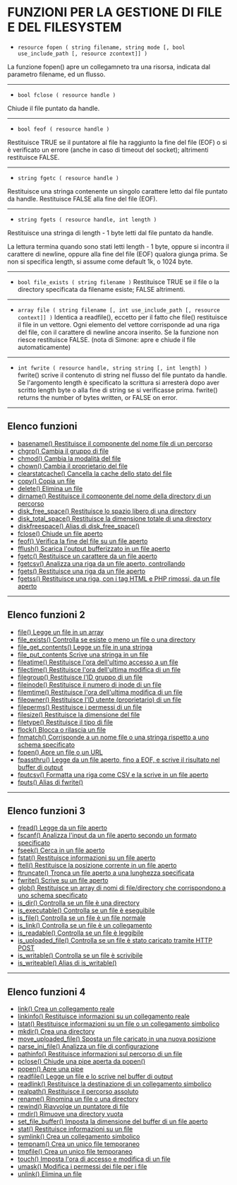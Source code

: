 # FUNZIONI PER LA GESTIONE DI FILE E DEL FILESYSTEM

* `resource fopen ( string filename, string mode [, bool use_include_path [, resource zcontext]] )`

La funzione fopen() apre un collegamneto tra una risorsa, indicata dal parametro filename, ed un
flusso.

---

* `bool fclose ( resource handle )`

Chiude il file puntato da handle.

---

* `bool feof ( resource handle )`

Restituisce TRUE se il puntatore al file ha raggiunto la fine del file (EOF) o si è verificato un errore
(anche in caso di timeout del socket); altrimenti restituisce FALSE.

---

* `string fgetc ( resource handle )`

Restituisce una stringa contenente un singolo carattere letto dal file puntato da handle. Restituisce
FALSE alla fine del file (EOF).

---

* `string fgets ( resource handle, int length )`

Restituisce una stringa di length - 1 byte letti dal file puntato da handle. 

La lettura termina quando
sono stati letti length - 1 byte, oppure si incontra il carattere di newline, oppure alla fine del file (EOF) qualora giunga prima. 
Se non si specifica length, si assume come default 1k, o 1024 byte.

---

* `bool file_exists ( string filename )`
Restituisce TRUE se il file o la directory specificata da filename esiste; FALSE altrimenti.

---

* `array file ( string filename [, int use_include_path [, resource context]] )`
Identica a readfile(), eccetto per il fatto che file() restituisce il file in un vettore. Ogni elemento del
vettore corrisponde ad una riga del file, con il carattere di newline ancora inserito. Se la funzione
non riesce restituisce FALSE. (nota di Simone: apre e chiude il file automaticamente)

---

* `int fwrite ( resource handle, string string [, int length] )`
fwrite() scrive il contenuto di string nel flusso del file puntato da handle. Se l'argomento length è
specificato la scrittura si arresterà dopo aver scritto length byte o alla fine di string se si verificasse
prima. fwrite() returns the number of bytes written, or FALSE on error.


---

## Elenco funzioni

* [basename() Restituisce il componente del nome file di un percorso](http://php.net/manual/en/function.basename.php)
* [chgrp() Cambia il gruppo di file](http://php.net/manual/en/function.chgrp.php)
* [chmod() Cambia la modalità del file](http://php.net/manual/en/function.chmod.php)
* [chown() Cambia il proprietario del file](http://php.net/manual/en/function.chown.php)
* [clearstatcache() Cancella la cache dello stato del file](http://php.net/manual/en/function.clearstatcache.php)
* [copy() Copia un file](http://php.net/manual/en/function.copy.php)
* [delete() Elimina un file](http://php.net/manual/en/function.delete.php)
* [dirname() Restituisce il componente del nome della directory di un percorso](http://php.net/manual/en/function.dirname.php)
* [disk_free_space() Restituisce lo spazio libero di una directory](http://php.net/manual/en/function.disk-free-space.php)
* [disk_total_space() Restituisce la dimensione totale di una directory](http://php.net/manual/en/function.disk-total-space.php)
* [diskfreespace() Alias di disk_free_space()](http://php.net/manual/en/function.disk-free-space.php)
* [fclose() Chiude un file aperto](http://php.net/manual/en/function.fclose.php)
* [feof() Verifica la fine del file su un file aperto](http://php.net/manual/en/function.feof.php)
* [fflush() Scarica l'output bufferizzato in un file aperto](http://php.net/manual/en/function.fflush.php)
* [fgetc() Restituisce un carattere da un file aperto](http://php.net/manual/en/function.fgetc.php)
* [fgetcsv() Analizza una riga da un file aperto, controllando](http://php.net/manual/en/function.fgetcsv.php)
* [fgets() Restituisce una riga da un file aperto](http://php.net/manual/en/function.fgets.php)
* [fgetss() Restituisce una riga, con i tag HTML e PHP rimossi, da un file aperto](http://php.net/manual/en/function.fgetss.php)

---

## Elenco funzioni 2

* [file() Legge un file in un array](http://php.net/manual/en/function.file.php)
* [file_exists() Controlla se esiste o meno un file o una directory](http://php.net/manual/en/function.file-exists.php)
* [file_get_contents() Legge un file in una stringa](http://php.net/manual/en/function.file-get-contents.php)
* [file_put_contents Scrive una stringa in un file](http://php.net/manual/en/function.file-put-contents.php)
* [fileatime() Restituisce l'ora dell'ultimo accesso a un file](http://php.net/manual/en/function.fileatime.php)
* [filectime() Restituisce l'ora dell'ultima modifica di un file](http://php.net/manual/en/function.filectime.php)
* [filegroup() Restituisce l'ID gruppo di un file](http://php.net/manual/en/function.filegroup.php)
* [fileinode() Restituisce il numero di inode di un file](http://php.net/manual/en/function.fileinode.php)
* [filemtime() Restituisce l'ora dell'ultima modifica di un file](http://php.net/manual/en/function.filemtime.php)
* [fileowner() Restituisce l'ID utente (proprietario) di un file](http://php.net/manual/en/function.fileowner.php)
* [fileperms() Restituisce i permessi di un file](http://php.net/manual/en/function.fileperms.php)
* [filesize() Restituisce la dimensione del file](http://php.net/manual/en/function.filesize.php)
* [filetype() Restituisce il tipo di file](http://php.net/manual/en/function.filetype.php)
* [flock() Blocca o rilascia un file](http://php.net/manual/en/function.flock.php)
* [fnmatch() Corrisponde a un nome file o una stringa rispetto a uno schema specificato](http://php.net/manual/en/function.fnmatch.php)
* [fopen() Apre un file o un URL](http://php.net/manual/en/function.fopen.php)
* [fpassthru() Legge da un file aperto, fino a EOF, e scrive il risultato nel buffer di output](http://php.net/manual/en/function.fpassthru.php)
* [fputcsv() Formatta una riga come CSV e la scrive in un file aperto](http://php.net/manual/en/function.fputcsv.php)
* [fputs() Alias di fwrite()](http://php.net/manual/en/function.fwrite.php)

---

## Elenco funzioni 3

* [fread() Legge da un file aperto](http://php.net/manual/en/function.fread.php)
* [fscanf() Analizza l'input da un file aperto secondo un formato specificato](http://php.net/manual/en/function.fscanf.php)
* [fseek() Cerca in un file aperto](http://php.net/manual/en/function.fseek.php)
* [fstat() Restituisce informazioni su un file aperto](http://php.net/manual/en/function.fstat.php)
* [ftell() Restituisce la posizione corrente in un file aperto](http://php.net/manual/en/function.ftell.php)
* [ftruncate() Tronca un file aperto a una lunghezza specificata](http://php.net/manual/en/function.ftruncate.php)
* [fwrite() Scrive su un file aperto](http://php.net/manual/en/function.fwrite.php)
* [glob() Restituisce un array di nomi di file/directory che corrispondono a uno schema specificato](http://php.net/manual/en/function.glob.php)
* [is_dir() Controlla se un file è una directory](http://php.net/manual/en/function.is-dir.php)
* [is_executable() Controlla se un file è eseguibile](http://php.net/manual/en/function.is-executable.php)
* [is_file() Controlla se un file è un file normale](http://php.net/manual/en/function.is-file.php)
* [is_link() Controlla se un file è un collegamento](http://php.net/manual/en/function.is-link.php)
* [is_readable() Controlla se un file è leggibile](http://php.net/manual/en/function.is-readable.php)
* [is_uploaded_file() Controlla se un file è stato caricato tramite HTTP POST](http://php.net/manual/en/function.is-uploaded-file.php)
* [is_writable() Controlla se un file è scrivibile](http://php.net/manual/en/function.is-writable.php)
* [is_writeable() Alias di is_writable()](http://php.net/manual/en/function.is-writable.php)

---

## Elenco funzioni 4

* [link() Crea un collegamento reale](http://php.net/manual/en/function.link.php)
* [linkinfo() Restituisce informazioni su un collegamento reale](http://php.net/manual/en/function.linkinfo.php)
* [lstat() Restituisce informazioni su un file o un collegamento simbolico](http://php.net/manual/en/function.lstat.php)
* [mkdir() Crea una directory](http://php.net/manual/en/function.mkdir.php)
* [move_uploaded_file() Sposta un file caricato in una nuova posizione](http://php.net/manual/en/function.move-uploaded-file.php)
* [parse_ini_file() Analizza un file di configurazione](http://php.net/manual/en/function.parse-ini-file.php)
* [pathinfo() Restituisce informazioni sul percorso di un file](http://php.net/manual/en/function.pathinfo.php)
* [pclose() Chiude una pipe aperta da popen()](http://php.net/manual/en/function.popen.php)
* [popen() Apre una pipe](http://php.net/manual/en/function.popen.php)
* [readfile() Legge un file e lo scrive nel buffer di output](http://php.net/manual/en/function.readfile.php)
* [readlink() Restituisce la destinazione di un collegamento simbolico](http://php.net/manual/en/function.readlink.php)
* [realpath() Restituisce il percorso assoluto](http://php.net/manual/en/function.realpath.php)
* [rename() Rinomina un file o una directory](http://php.net/manual/en/function.rename.php)
* [rewind() Riavvolge un puntatore di file](http://php.net/manual/en/function.rewind.php)
* [rmdir() Rimuove una directory vuota](http://php.net/manual/en/function.rmdir.php)
* [set_file_buffer() Imposta la dimensione del buffer di un file aperto](http://php.net/manual/en/function.set-file-buffer.php)
* [stat() Restituisce informazioni su un file](http://php.net/manual/en/function.stat.php)
* [symlink() Crea un collegamento simbolico](http://php.net/manual/en/function.symlink.php)
* [tempnam() Crea un unico file temporaneo](http://php.net/manual/en/function.tempnam.php)
* [tmpfile() Crea un unico file temporaneo](http://php.net/manual/en/function.tmpfile.php)
* [touch() Imposta l'ora di accesso e modifica di un file](http://php.net/manual/en/function.touch.php)
* [umask() Modifica i permessi dei file per i file](http://php.net/manual/en/function.umask.php)
* [unlink() Elimina un file](http://php.net/manual/en/function.unlink.php)

